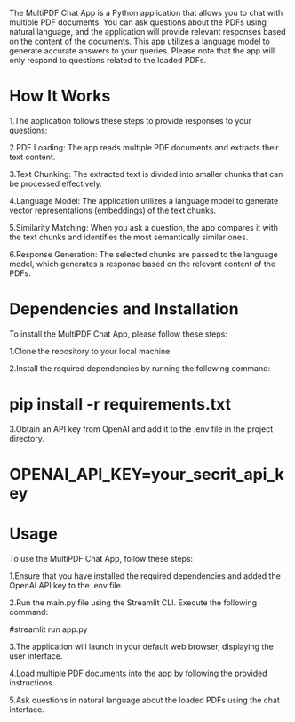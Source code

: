 The MultiPDF Chat App is a Python application that allows you to chat with multiple PDF documents. You can ask questions about the PDFs using natural language, and the application will provide relevant responses based on the content of the documents. This app utilizes a language model to generate accurate answers to your queries. Please note that the app will only respond to questions related to the loaded PDFs.

# How It Works
1.The application follows these steps to provide responses to your questions:

2.PDF Loading: The app reads multiple PDF documents and extracts their text content.

3.Text Chunking: The extracted text is divided into smaller chunks that can be processed effectively.

4.Language Model: The application utilizes a language model to generate vector representations (embeddings) of the text chunks.

5.Similarity Matching: When you ask a question, the app compares it with the text chunks and identifies the most semantically similar ones.

6.Response Generation: The selected chunks are passed to the language model, which generates a response based on the relevant content of the PDFs.

# Dependencies and Installation

To install the MultiPDF Chat App, please follow these steps:

1.Clone the repository to your local machine.

2.Install the required dependencies by running the following command:

  # pip install -r requirements.txt  
  
3.Obtain an API key from OpenAI and add it to the .env file in the project directory.

  # OPENAI_API_KEY=your_secrit_api_key
  
# Usage
To use the MultiPDF Chat App, follow these steps:

1.Ensure that you have installed the required dependencies and added the OpenAI API key to the .env file.

2.Run the main.py file using the Streamlit CLI. Execute the following command:

  #streamlit run app.py
  
3.The application will launch in your default web browser, displaying the user interface.

4.Load multiple PDF documents into the app by following the provided instructions.

5.Ask questions in natural language about the loaded PDFs using the chat interface.

